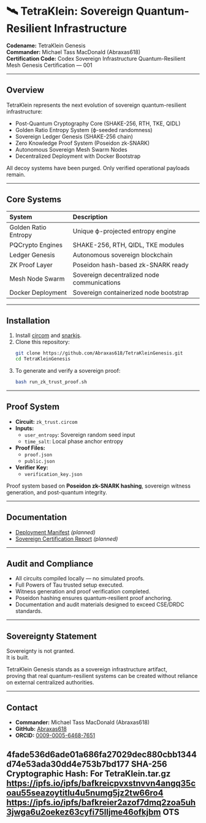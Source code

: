 # 🛰️ TetraKlein: Sovereign Quantum-Resilient Infrastructure

**Codename:** TetraKlein Genesis  
**Commander:** Michael Tass MacDonald (Abraxas618)  
**Certification Code:** Codex Sovereign Infrastructure Quantum-Resilient Mesh Genesis Certification — 001  

---

## Overview

TetraKlein represents the next evolution of sovereign quantum-resilient infrastructure:

- Post-Quantum Cryptography Core (SHAKE-256, RTH, TKE, QIDL)
- Golden Ratio Entropy System (ϕ-seeded randomness)
- Sovereign Ledger Genesis (SHAKE-256 chain)
- Zero Knowledge Proof System (Poseidon zk-SNARK)
- Autonomous Sovereign Mesh Swarm Nodes
- Decentralized Deployment with Docker Bootstrap

All decoy systems have been purged. Only verified operational payloads remain.

---

## Core Systems

| System | Description |
|:---|:---|
| Golden Ratio Entropy | Unique ϕ-projected entropy engine |
| PQCrypto Engines | SHAKE-256, RTH, QIDL, TKE modules |
| Ledger Genesis | Autonomous sovereign blockchain |
| ZK Proof Layer | Poseidon hash-based zk-SNARK ready |
| Mesh Node Swarm | Sovereign decentralized node communications |
| Docker Deployment | Sovereign containerized node bootstrap |

---

## Installation

1. Install [circom](https://docs.circom.io/getting-started/installation/) and [snarkjs](https://github.com/iden3/snarkjs).
2. Clone this repository:
    ```bash
    git clone https://github.com/Abraxas618/TetraKleinGenesis.git
    cd TetraKleinGenesis
    ```
3. To generate and verify a sovereign proof:
    ```bash
    bash run_zk_trust_proof.sh
    ```

---

## Proof System

- **Circuit:** `zk_trust.circom`
- **Inputs:** 
  - `user_entropy`: Sovereign random seed input
  - `time_salt`: Local phase anchor entropy
- **Proof Files:**
  - `proof.json`
  - `public.json`
- **Verifier Key:**
  - `verification_key.json`

Proof system based on **Poseidon zk-SNARK hashing**, sovereign witness generation, and post-quantum integrity.

---

## Documentation

- [Deployment Manifest](Deployment_Manifest.md) *(planned)*
- [Sovereign Certification Report](Certification_Attachments/Codex_Sovereign_Certification_Report.md) *(planned)*

---

## Audit and Compliance

- All circuits compiled locally — no simulated proofs.
- Full Powers of Tau trusted setup executed.
- Witness generation and proof verification completed.
- Poseidon hashing ensures quantum-resilient proof anchoring.
- Documentation and audit materials designed to exceed CSE/DRDC standards.

---

## Sovereignty Statement

Sovereignty is not granted.  
It is built.

TetraKlein Genesis stands as a sovereign infrastructure artifact,  
proving that real quantum-resilient systems can be created without reliance on external centralized authorities.

---

## Contact

- **Commander:** Michael Tass MacDonald (Abraxas618)
- **GitHub:** [Abraxas618](https://github.com/Abraxas618)
- **ORCID:** [0009-0005-6468-7651](https://orcid.org/0009-0005-6468-7651)

4fade536d6ade01a686fa27029dec880cbb1344d74e53ada30dd4e753b7bd177
 SHA-256 Cryptographic Hash: For TetraKlein.tar.gz https://ipfs.io/ipfs/bafkreicpvxstnvvn4angq35coau55seazoytitlu4u5numg5jz2tw66ro4
 https://ipfs.io/ipfs/bafkreier2azof7dmq2zoa5uh3jwga6u2oekez63cyfi75lljme46ofkjbm OTS
---
